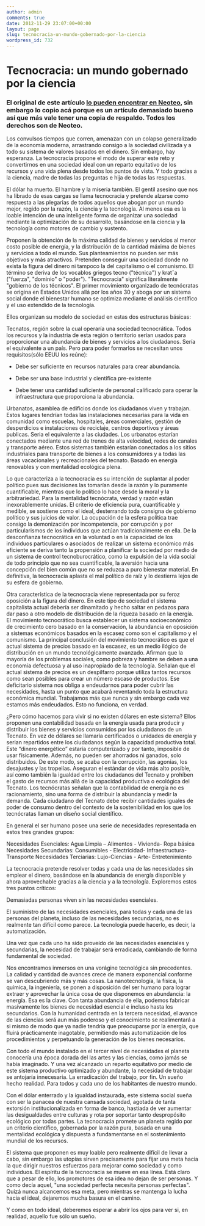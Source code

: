 ```yaml
---
author: admin
comments: true
date: 2012-11-29 23:07:00+00:00
layout: page
slug: tecnocracia-un-mundo-gobernado-por-la-ciencia
wordpress_id: 732
---
```


# Tecnocracia: un mundo gobernado por la ciencia

### El original de este artículo [lo pueden encontrar en Neoteo](http://www.neoteo.com/tecnocracia-un-mundo-gobernado-por-la-14227), sin embargo lo copio acá porque es un artículo demasiado bueno así que más vale tener una copia de respaldo. Todos los derechos son de Neoteo.



Los convulsos tiempos que corren, amenazan con un colapso generalizado de la economía moderna, arrastrando consigo a la sociedad civilizada y a todo su sistema de valores basados en el dinero. Sin embargo, hay esperanza. La tecnocracia propone el modo de superar este reto y convertirnos en una sociedad ideal con un reparto equitativo de los recursos y una vida plena desde todos los puntos de vista. Y todo gracias a la ciencia, madre de todas las preguntas e hija de todas las respuestas.

El dólar ha muerto. El hambre y la miseria también. El gentil asesino que nos ha librado de esas cargas se llama tecnocracia y pretende alzarse como respuesta a las plegarias de todos aquellos que abogan por un mundo mejor, regido por la razón, la ciencia y la tecnología. Al menos esa es la loable intención de una inteligente forma de organizar una sociedad mediante la optimización de su desarrollo, basándose en la ciencia y la tecnología como motores de cambio y sustento.

Proponen la obtención de la máxima calidad de bienes y servicios al menor costo posible de energía, y la distribución de la cantidad máxima de bienes y servicios a todo el mundo. Sus planteamientos no pueden ser más objetivos y más atractivos. Pretenden conseguir una sociedad donde no exista la figura del dinero ni tampoco la del capitalismo o el comunismo. El término se deriva de los vocablos griegos tecno ("técnica") y kratˆa ("fuerza", "dominio" o "poder"). "Tecnocracia" significa literalmente "gobierno de los técnicos". El primer movimiento organizado de tecnócratas se origina en Estados Unidos allá por los años 30 y aboga por un sistema social donde el bienestar humano se optimiza mediante el análisis científico y el uso extendido de la tecnología.

Ellos organizan su modelo de sociedad en estas dos estructuras básicas:

Tecnatos, región sobre la cual operaría una sociedad tecnocrática. Todos los recursos y la industria de esta región o territorio serían usados para proporcionar una abundancia de bienes y servicios a los ciudadanos. Sería el equivalente a un país. Pero para poder formarlos se necesitan unos requisitos(sólo EEUU los reúne):




	
  * Debe ser suficiente en recursos naturales para crear abundancia.


	
  * Debe ser una base industrial y científica pre-existente


	
  * Debe tener una cantidad suficiente de personal calificado para operar la infraestructura  que proporciona la abundancia.





Urbanatos, asamblea de edificios donde los ciudadanos viven y trabajan. Estos lugares tendrían todas las instalaciones necesarias para la vida en comunidad como escuelas, hospitales, áreas comerciales, gestión de desperdicios e instalaciones de reciclaje, centros deportivos y áreas publicas. Seria el equivalente a las ciudades. Los urbanatos estarían conectados mediante una red de trenes de alta velocidad, redes de canales y transporte aéreo. Estos sistemas también estarían conectados a los sitios industriales para transporte de bienes a los consumidores y a todas las áreas vacacionales y recreacionales del tecnato. Basado en energía renovables y con mentalidad ecológica plena.

Lo que caracteriza a la tecnocracia es su intención de suplantar al poder político pues sus decisiones las tomarían desde la razón y lo puramente cuantificable, mientras que lo político lo hace desde la moral y la arbitrariedad. Para la mentalidad tecnócrata, verdad y razón están inexorablemente unidas. El criterio de eficiencia pura, cuantificable y medible, se sostiene como el ideal, desterrando toda consigna de gobierno político y sus juicios de valor. La ocupación de la esfera política trae consigo la demonización por incompetencia, por corrupción y por particularismos de los individuos que actúan tradicionalmente en ella. De la desconfianza tecnocrática en la voluntad o en la capacidad de los individuos particulares o asociados de realizar un sistema económico más eficiente se deriva tanto la propensión a planificar la sociedad por medio de un sistema de control tecnoburocrático, como la expulsión de la vida social de todo principio que no sea cuantificable, la aversión hacia una concepción del bien común que no se reduzca a puro bienestar material. En definitiva, la tecnocracia aplasta el mal político de raíz y lo destierra lejos de su esfera de gobierno.

Otra característica de la tecnocracia viene representada por su feroz oposición a la figura del dinero. En este tipo de sociedad el sistema capitalista actual debería ser dinamitado y hecho saltar en pedazos para dar paso a otro modelo de distribución de la riqueza basado en la energía. El movimiento tecnocrático busca establecer un sistema socioeconómico de crecimiento cero basado en la conservación, la abundancia en oposición a sistemas económicos basados en la escasez como son el capitalismo y el comunismo. La principal conclusión del movimiento tecnocrático es que el actual sistema de precios basado en la escasez, es un medio ilógico de distribución en un mundo tecnológicamente avanzado. Afirman que la mayoría de los problemas sociales, como pobreza y hambre se deben a una economía defectuosa y al uso inapropiado de la tecnología. Señalan que el actual sistema de precios es un despilfarro porque utiliza tantos recursos como sean posibles para crear un número escaso de productos. Ese deficitario sistema nos obliga a endeudarnos para poder cubrir las necesidades, hasta un punto que acabará reventando toda la estructura económica mundial. Trabajamos más que nunca y sin embargo cada vez estamos más endeudados. Esto no funciona, en verdad.

¿Pero cómo hacemos para vivir si no existen dólares en este sistema? Ellos proponen una contabilidad basada en la energía usada para producir y distribuir los bienes y servicios consumidos por los ciudadanos de un Tecnato. En vez de dólares se llamaría certificados o unidades de energía y serian repartidos entre los ciudadanos según la capacidad productiva total. Este “dinero energético” estaría computerizado y por tanto, imposible de usar físicamente. Además, no pueden ser ahorrados ni ganados, solo distribuidos. De este modo, se acaba con la corrupción, las agonías, los desajustes y las tropelías. Aseguran el estándar de vida más alto posible, así como también la igualdad entre los ciudadanos del Tecnato y prohíben el gasto de recursos más allá de la capacidad productiva o ecológica del Tecnato. Los tecnócratas señalan que la contabilidad de energía no es racionamiento, sino una forma de distribuir la abundancia y medir la demanda. Cada ciudadano del Tecnato debe recibir cantidades iguales de poder de consumo dentro del contexto de la sostenibilidad en los que los tecnócratas llaman un diseño social científico.

En general el ser humano posee una serie de necesidades representada en estos tres grandes grupos:

Necesidades Esenciales: Agua Limpia – Alimentos - Vivienda-  Ropa básica
Necesidades Secundarias: Consumibles - Electricidad- Infraestructura- Transporte
Necesidades Terciarias: Lujo-Ciencias - Arte- Entretenimiento

La tecnocracia pretende resolver todas y cada una de las necesidades sin emplear el dinero, basándose en la abundancia de energía disponible y ahora aprovechable gracias a la ciencia y a la tecnología. Exploremos estos tres puntos críticos:



Demasiadas personas viven sin las necesidades esenciales.




El suministro de las necesidades esenciales, para todas y cada una de las personas del planeta, incluso de las necesidades secundarias, no es realmente tan difícil como parece. La tecnología puede hacerlo, es decir,  la automatización.




Una vez que cada uno ha sido proveído de las necesidades esenciales y secundarias, la necesidad de trabajar será erradicada, cambiando de forma fundamental de sociedad.



Nos encontramos inmersos en una vorágine tecnológica sin precedentes. La calidad y cantidad de avances crece de manera exponencial conforme se van descubriendo más y más cosas. La nanotecnología, la física, la química, la ingeniería, se ponen a disposición del ser humano para lograr extraer y aprovechar la única cosa de que disponemos en abundancia: la energía. Esa es la clave. Con tanta abundancia de ella, podemos fabricar masivamente los bienes de necesidad esencial  e incluso hasta los secundarios. Con la humanidad centrada en la tercera necesidad, el avance de las ciencias será aun más poderoso y el conocimiento se realimentará a si mismo de modo que ya nadie tendría que preocuparse por la energía, que fluirá prácticamente inagotable, permitiendo más automatización de los procedimientos y perpetuando la generación de los bienes necesarios.

Con todo el mundo instalado en el tercer nivel de necesidades el planeta conocería una época dorada del las artes y las ciencias, como jamás se había imaginado. Y una vez alcanzado un reparto equitativo por medio de este sistema productivo optimizado y abundante, la necesidad de trabajar se antojaría innecesaria. La erradicación del trabajo, por fin. Un sueño hecho realidad. Para todos y cada uno de los habitantes de nuestro mundo.

Con el dólar enterrado y la igualdad instaurada, este sistema social sueña con ser la panacea de nuestra cansada sociedad, agotada de tanta extorsión institucionalizada en forma de banco, hastiada de ver aumentar las desigualdades entre culturas y rota por soportar tanto despropósito ecológico por todas partes. La tecnocracia promete un planeta regido por un criterio científico, gobernada por la razón pura, basada en una mentalidad ecológica y dispuesta a fundamentarse en el sostenimiento mundial de los recursos.

El sistema que proponen es muy loable pero realmente difícil de llevar a cabo, sin embargo las utopías sirven precisamente para fijar una meta hacia la que dirigir nuestros esfuerzos para mejorar como sociedad y como individuos. El espíritu de la tecnocracia se mueve en esa línea. Está claro que a pesar de ello, los promotores de esa idea no dejan de ser personas. Y como decía aquel, "una sociedad perfecta necesita personas perfectas". Quizá nunca alcancemos esa meta, pero mientras se mantenga la lucha hacia el ideal, dejaremos mucha basura en el camino.

Y como en todo ideal, deberemos esperar a abrir los ojos para ver si, en realidad, aquello fue sólo un sueño.

